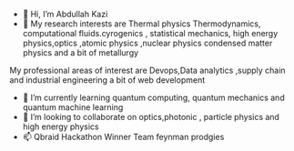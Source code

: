 - 👋 Hi, I’m Abdullah Kazi
- 👀 My research interests are Thermal physics
Thermodynamics, computational fluids.cyrogenics , statistical mechanics, high energy physics,optics ,atomic physics ,nuclear physics 
condensed matter physics and a bit of metallurgy



My professional areas of interest are Devops,Data analytics ,supply chain and industrial engineering a bit of web development 
- 🌱 I’m currently learning quantum computing, quantum mechanics and quantum machine learning 
- 💞️ I’m looking to collaborate on optics,photonic , particle physics and high energy physics 
- 📫 Qbraid Hackathon Winner Team feynman prodgies

<!---
AbdullahKazi500/AbdullahKazi500 is a ✨ special ✨ repository because its `README.md` (this file) appears on your GitHub profile.
You can click the Preview link to take a look at your changes.
--->
